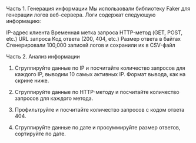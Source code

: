 Часть 1. Генерация информации
Мы использовали библиотеку Faker для генерации логов веб-сервера. Логи содержат следующую информацию:

IP-адрес клиента
Временная метка запроса
HTTP-метод (GET, POST, etc.)
URL запроса
Код ответа (200, 404, etc.)
Размер ответа в байтах
Сгенерировали 100,000 записей логов и сохранили их в CSV-файл

Часть 2. Анализ информации

1. Сгруппируйте данные по IP и посчитайте количество запросов для каждого IP, выводим 10 самых активных IP. Формат вывода, как на скрине ниже.

2. Сгруппируйте данные по HTTP-методу и посчитайте количество запросов для каждого метода.

3. Профильтруйте и посчитайте количество запросов с кодом ответа 404.

4. Сгруппируйте данные по дате и просуммируйте размер ответов, сортируйте по дате.
